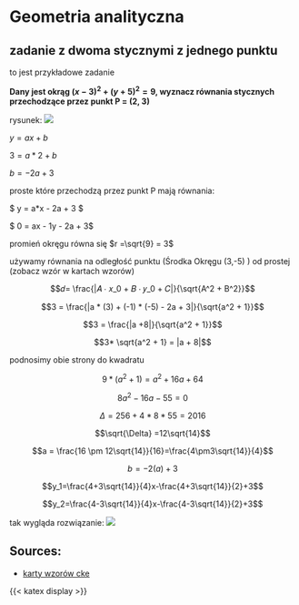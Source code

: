 # Geometria analityczna
## zadanie z dwoma stycznymi z jednego punktu

to jest przykładowe zadanie

**Dany jest okrąg $(x-3)^2 + (y+5)^2 = 9$, wyznacz równania stycznych przechodzące przez punkt P = (2, 3)**

rysunek:
![](/zad-geo-analityczna.png)

$y = ax + b$

$3 = a * 2 + b$

$b = -2a + 3$

proste które przechodzą przez punkt P mają równania:

$ y = a*x - 2a + 3 $

$ 0 = ax - 1y - 2a + 3$

promień okręgu równa się $r =\sqrt{9} = 3$

używamy równania na odległość punktu (Środka Okręgu (3,-5) ) od prostej (zobacz wzór w kartach wzorów)

$$𝑑= \frac{|𝐴 ⋅ 𝑥_0 + 𝐵 ⋅ 𝑦_0 + 𝐶|}{\sqrt{A^2 + B^2}}$$

$$3 = \frac{|a * (3) + (-1) * (-5) - 2a + 3|}{\sqrt{a^2 + 1}}$$

$$3 = \frac{|a +8|}{\sqrt{a^2 + 1}}$$

$$3* \sqrt{a^2 + 1} = |a + 8|$$

podnosimy obie strony do kwadratu

$$9 * (a^2+1) = a^2 +16a + 64$$

$$8a^2 -16a - 55 = 0$$

$$\Delta = 256 + 4 * 8*55 = 2016$$

$$\sqrt{\Delta} =12\sqrt{14}$$

$$a = \frac{16 \pm 12\sqrt{14}}{16}=\frac{4\pm3\sqrt{14}}{4}$$

$$b = -2(a)+3$$

$$y_1=\frac{4+3\sqrt{14}}{4}x-\frac{4+3\sqrt{14}}{2}+3$$

$$y_2=\frac{4-3\sqrt{14}}{4}x-\frac{4-3\sqrt{14}}{2}+3$$

tak wygląda rozwiązanie:
![](/rozwiazanie-geo-analityczna.png)

## Sources:
- [karty wzorów cke](https://www.cke.gov.pl/images/_EGZAMIN_MATURALNY_OD_2023/Informatory/wybrane_wzory_matematyczne_EM2023.pdf#page=24)

{{< katex display >}}
